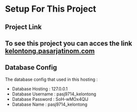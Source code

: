 # Setup For This Project

## Project Link
To see this project you can acces the link [kelontong.pasarjatinom.com](https://kelontong.pasarjatinom.com "Kelontong")
---
## Database Config
The database config that used in this hosting :
- Database Hosting  : 127.0.0.1
- Database Username : pasj9714_kelontong
- Database Password : SoH-wMOx4QlJ
- Database Name     : pasj9714_kelontong